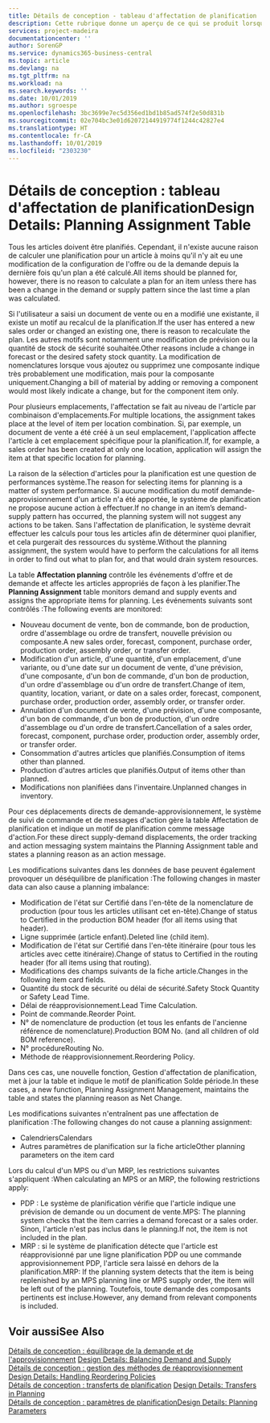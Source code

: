 ```yaml
---
title: Détails de conception - tableau d'affectation de planification | Microsoft Docs
description: Cette rubrique donne un aperçu de ce qui se produit lorsque vous modifiez la planification d'un article.
services: project-madeira
documentationcenter: ''
author: SorenGP
ms.service: dynamics365-business-central
ms.topic: article
ms.devlang: na
ms.tgt_pltfrm: na
ms.workload: na
ms.search.keywords: ''
ms.date: 10/01/2019
ms.author: sgroespe
ms.openlocfilehash: 3bc3699e7ec5d356ed1bd1b85ad574f2e50d831b
ms.sourcegitcommit: 02e704bc3e01d62072144919774f1244c42827e4
ms.translationtype: HT
ms.contentlocale: fr-CA
ms.lasthandoff: 10/01/2019
ms.locfileid: "2303230"
---
```

# <a name="design-details-planning-assignment-table"></a><span data-ttu-id="91092-103">Détails de conception : tableau d'affectation de planification</span><span class="sxs-lookup"><span data-stu-id="91092-103">Design Details: Planning Assignment Table</span></span>
<span data-ttu-id="91092-104">Tous les articles doivent être planifiés. Cependant, il n'existe aucune raison de calculer une planification pour un article à moins qu'il n'y ait eu une modification de la configuration de l'offre ou de la demande depuis la dernière fois qu'un plan a été calculé.</span><span class="sxs-lookup"><span data-stu-id="91092-104">All items should be planned for, however, there is no reason to calculate a plan for an item unless there has been a change in the demand or supply pattern since the last time a plan was calculated.</span></span>  

<span data-ttu-id="91092-105">Si l'utilisateur a saisi un document de vente ou en a modifié une existante, il existe un motif au recalcul de la planification.</span><span class="sxs-lookup"><span data-stu-id="91092-105">If the user has entered a new sales order or changed an existing one, there is reason to recalculate the plan.</span></span> <span data-ttu-id="91092-106">Les autres motifs sont notamment une modification de prévision ou la quantité de stock de sécurité souhaitée.</span><span class="sxs-lookup"><span data-stu-id="91092-106">Other reasons include a change in forecast or the desired safety stock quantity.</span></span> <span data-ttu-id="91092-107">La modification de nomenclatures lorsque vous ajoutez ou supprimez une composante indique très probablement une modification, mais pour la composante uniquement.</span><span class="sxs-lookup"><span data-stu-id="91092-107">Changing a bill of material by adding or removing a component would most likely indicate a change, but for the component item only.</span></span>  

<span data-ttu-id="91092-108">Pour plusieurs emplacements, l'affectation se fait au niveau de l'article par combinaison d'emplacements.</span><span class="sxs-lookup"><span data-stu-id="91092-108">For multiple locations, the assignment takes place at the level of item per location combination.</span></span> <span data-ttu-id="91092-109">Si, par exemple, un document de vente a été créé à un seul emplacement, l'application affecte l'article à cet emplacement spécifique pour la planification.</span><span class="sxs-lookup"><span data-stu-id="91092-109">If, for example, a sales order has been created at only one location, application will assign the item at that specific location for planning.</span></span>  

<span data-ttu-id="91092-110">La raison de la sélection d'articles pour la planification est une question de performances système.</span><span class="sxs-lookup"><span data-stu-id="91092-110">The reason for selecting items for planning is a matter of system performance.</span></span> <span data-ttu-id="91092-111">Si aucune modification du motif demande-approvisionnement d'un article n'a été apportée, le système de planification ne propose aucune action à effectuer.</span><span class="sxs-lookup"><span data-stu-id="91092-111">If no change in an item’s demand-supply pattern has occurred, the planning system will not suggest any actions to be taken.</span></span> <span data-ttu-id="91092-112">Sans l'affectation de planification, le système devrait effectuer les calculs pour tous les articles afin de déterminer quoi planifier, et cela purgerait des ressources du système.</span><span class="sxs-lookup"><span data-stu-id="91092-112">Without the planning assignment, the system would have to perform the calculations for all items in order to find out what to plan for, and that would drain system resources.</span></span>  

<span data-ttu-id="91092-113">La table **Affectation planning** contrôle les événements d'offre et de demande et affecte les articles appropriés de façon à les planifier.</span><span class="sxs-lookup"><span data-stu-id="91092-113">The **Planning Assignment** table monitors demand and supply events and assigns the appropriate items for planning.</span></span> <span data-ttu-id="91092-114">Les événements suivants sont contrôlés :</span><span class="sxs-lookup"><span data-stu-id="91092-114">The following events are monitored:</span></span>  

* <span data-ttu-id="91092-115">Nouveau document de vente, bon de commande, bon de production, ordre d'assemblage ou ordre de transfert, nouvelle prévision ou composante.</span><span class="sxs-lookup"><span data-stu-id="91092-115">A new sales order, forecast, component, purchase order, production order, assembly order, or transfer order.</span></span>  
* <span data-ttu-id="91092-116">Modification d'un article, d'une quantité, d'un emplacement, d'une variante, ou d'une date sur un document de vente, d'une prévision, d'une composante, d'un bon de commande, d'un bon de production, d'un ordre d'assemblage ou d'un ordre de transfert.</span><span class="sxs-lookup"><span data-stu-id="91092-116">Change of item, quantity, location, variant, or date on a sales order, forecast, component, purchase order, production order, assembly order, or transfer order.</span></span>  
* <span data-ttu-id="91092-117">Annulation d'un document de vente, d'une prévision, d'une composante, d'un bon de commande, d'un bon de production, d'un ordre d'assemblage ou d'un ordre de transfert.</span><span class="sxs-lookup"><span data-stu-id="91092-117">Cancellation of a sales order, forecast, component, purchase order, production order, assembly order, or transfer order.</span></span>  
* <span data-ttu-id="91092-118">Consommation d'autres articles que planifiés.</span><span class="sxs-lookup"><span data-stu-id="91092-118">Consumption of items other than planned.</span></span>  
* <span data-ttu-id="91092-119">Production d'autres articles que planifiés.</span><span class="sxs-lookup"><span data-stu-id="91092-119">Output of items other than planned.</span></span>  
* <span data-ttu-id="91092-120">Modifications non planifiées dans l'inventaire.</span><span class="sxs-lookup"><span data-stu-id="91092-120">Unplanned changes in inventory.</span></span>  

<span data-ttu-id="91092-121">Pour ces déplacements directs de demande-approvisionnement, le système de suivi de commande et de messages d'action gère la table Affectation de planification et indique un motif de planification comme message d'action.</span><span class="sxs-lookup"><span data-stu-id="91092-121">For these direct supply-demand displacements, the order tracking and action messaging system maintains the Planning Assignment table and states a planning reason as an action message.</span></span>  

<span data-ttu-id="91092-122">Les modifications suivantes dans les données de base peuvent également provoquer un déséquilibre de planification :</span><span class="sxs-lookup"><span data-stu-id="91092-122">The following changes in master data can also cause a planning imbalance:</span></span>  

* <span data-ttu-id="91092-123">Modification de l'état sur Certifié dans l'en-tête de la nomenclature de production (pour tous les articles utilisant cet en-tête).</span><span class="sxs-lookup"><span data-stu-id="91092-123">Change of status to Certified in the production BOM header (for all items using that header).</span></span>  
* <span data-ttu-id="91092-124">Ligne supprimée (article enfant).</span><span class="sxs-lookup"><span data-stu-id="91092-124">Deleted line (child item).</span></span>  
* <span data-ttu-id="91092-125">Modification de l'état sur Certifié dans l'en-tête itinéraire (pour tous les articles avec cette itinéraire).</span><span class="sxs-lookup"><span data-stu-id="91092-125">Change of status to Certified in the routing header (for all items using that routing).</span></span>  
* <span data-ttu-id="91092-126">Modifications des champs suivants de la fiche article.</span><span class="sxs-lookup"><span data-stu-id="91092-126">Changes in the following item card fields.</span></span>  
* <span data-ttu-id="91092-127">Quantité du stock de sécurité ou délai de sécurité.</span><span class="sxs-lookup"><span data-stu-id="91092-127">Safety Stock Quantity or Safety Lead Time.</span></span>  
* <span data-ttu-id="91092-128">Délai de réapprovisionnement.</span><span class="sxs-lookup"><span data-stu-id="91092-128">Lead Time Calculation.</span></span>  
* <span data-ttu-id="91092-129">Point de commande.</span><span class="sxs-lookup"><span data-stu-id="91092-129">Reorder Point.</span></span>  
* <span data-ttu-id="91092-130">N° de nomenclature de production (et tous les enfants de l'ancienne référence de nomenclature).</span><span class="sxs-lookup"><span data-stu-id="91092-130">Production BOM No. (and all children of old BOM reference).</span></span>  
* <span data-ttu-id="91092-131">N° procédure</span><span class="sxs-lookup"><span data-stu-id="91092-131">Routing No.</span></span>  
* <span data-ttu-id="91092-132">Méthode de réapprovisionnement.</span><span class="sxs-lookup"><span data-stu-id="91092-132">Reordering Policy.</span></span>  

<span data-ttu-id="91092-133">Dans ces cas, une nouvelle fonction, Gestion d'affectation de planification, met à jour la table et indique le motif de planification Solde période.</span><span class="sxs-lookup"><span data-stu-id="91092-133">In these cases, a new function, Planning Assignment Management, maintains the table and states the planning reason as Net Change.</span></span>  

<span data-ttu-id="91092-134">Les modifications suivantes n'entraînent pas une affectation de planification :</span><span class="sxs-lookup"><span data-stu-id="91092-134">The following changes do not cause a planning assignment:</span></span>  

* <span data-ttu-id="91092-135">Calendriers</span><span class="sxs-lookup"><span data-stu-id="91092-135">Calendars</span></span>  
* <span data-ttu-id="91092-136">Autres paramètres de planification sur la fiche article</span><span class="sxs-lookup"><span data-stu-id="91092-136">Other planning parameters on the item card</span></span>  

<span data-ttu-id="91092-137">Lors du calcul d'un MPS ou d'un MRP, les restrictions suivantes s'appliquent :</span><span class="sxs-lookup"><span data-stu-id="91092-137">When calculating an MPS or an MRP, the following restrictions apply:</span></span>  

* <span data-ttu-id="91092-138">PDP : Le système de planification vérifie que l'article indique une prévision de demande ou un document de vente.</span><span class="sxs-lookup"><span data-stu-id="91092-138">MPS: The planning system checks that the item carries a demand forecast or a sales order.</span></span> <span data-ttu-id="91092-139">Sinon, l'article n'est pas inclus dans le planning.</span><span class="sxs-lookup"><span data-stu-id="91092-139">If not, the item is not included in the plan.</span></span>  
* <span data-ttu-id="91092-140">MRP : si le système de planification détecte que l'article est réapprovisionné par une ligne planification PDP ou une commande approvisionnement PDP, l'article sera laissé en dehors de la planification.</span><span class="sxs-lookup"><span data-stu-id="91092-140">MRP: If the planning system detects that the item is being replenished by an MPS planning line or MPS supply order, the item will be left out of the planning.</span></span> <span data-ttu-id="91092-141">Toutefois, toute demande des composants pertinents est incluse.</span><span class="sxs-lookup"><span data-stu-id="91092-141">However, any demand from relevant components is included.</span></span>  

## <a name="see-also"></a><span data-ttu-id="91092-142">Voir aussi</span><span class="sxs-lookup"><span data-stu-id="91092-142">See Also</span></span>  
<span data-ttu-id="91092-143">[Détails de conception : équilibrage de la demande et de l'approvisionnement](design-details-balancing-demand-and-supply.md) </span><span class="sxs-lookup"><span data-stu-id="91092-143">[Design Details: Balancing Demand and Supply](design-details-balancing-demand-and-supply.md) </span></span>  
<span data-ttu-id="91092-144">[Détails de conception : gestion des méthodes de réapprovisionnement](design-details-handling-reordering-policies.md) </span><span class="sxs-lookup"><span data-stu-id="91092-144">[Design Details: Handling Reordering Policies](design-details-handling-reordering-policies.md) </span></span>  
<span data-ttu-id="91092-145">[Détails de conception : transferts de planification](design-details-transfers-in-planning.md) </span><span class="sxs-lookup"><span data-stu-id="91092-145">[Design Details: Transfers in Planning](design-details-transfers-in-planning.md) </span></span>  
[<span data-ttu-id="91092-146">Détails de conception : paramètres de planification</span><span class="sxs-lookup"><span data-stu-id="91092-146">Design Details: Planning Parameters</span></span>](design-details-planning-parameters.md)  
